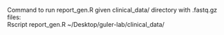 Command to run report_gen.R given clinical_data/ directory with .fastq.gz files:  
Rscript report_gen.R ~/Desktop/guler-lab/clinical_data/

